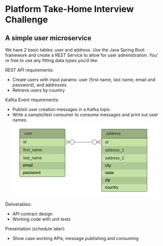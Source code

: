 # Platform Take-Home Interview Challenge


## A simple user microservice

We have 2 basic tables: user and address. Use the Java Spring Boot framework and create a REST Service to allow for user administration. You’
re free to use any fitting data types you’d like.

REST API requirements:
* Create users with input params: user (first name, last name, email and password), and addresses
* Retrieve users by country

Kafka Event requirements:
* Publish user creation messages in a Kafka topic
* Write a sample/test consumer to consume messages and print out user names.
![Entity Diagram](./entity_diagram.png)

Deliverables:
* API contract design
* Working code with unit tests

Presentation (schedule later):
* Show case working APIs, message publishing and consuming

